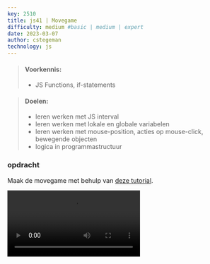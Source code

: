 ```yaml
---
key: 2510
title: js41 | Movegame
difficulty: medium #basic | medium | expert
date: 2023-03-07
author: cstegeman
technology: js
---
```


> #### Voorkennis:  
> * JS Functions, if-statements

> #### Doelen:  
> * leren werken met JS interval
> * leren werken met lokale en globale variabelen 
> * leren werken met mouse-position, acties op mouse-click, bewegende objecten 
> * logica in programmastructuur

### opdracht
Maak de movegame met behulp van [deze tutorial](https://std.stegion.nl/cs_codebase/js41_movegame/index.html).<br>

<video  height="150" controls>
    <source src="https://std.stegion.nl/codebase/js41_movegame/img/video_movegame.mp4" type="video/mp4" >
    Your browser does not support the video tag.
</video>
